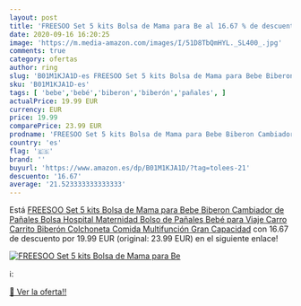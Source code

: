 ```yaml
---
layout: post
title: 'FREESOO Set 5 kits Bolsa de Mama para Be al 16.67 % de descuento'
date: 2020-09-16 16:20:25
image: 'https://m.media-amazon.com/images/I/51D8TbQmHYL._SL400_.jpg'
comments: true
category: ofertas
author: ring
slug: 'B01M1KJA1D-es FREESOO Set 5 kits Bolsa de Mama para Bebe Biberon...'
sku: 'B01M1KJA1D-es'
tags: [ 'bebe','bebé','biberon','biberón','pañales', ]
actualPrice: 19.99 EUR
currency: EUR
price: 19.99
comparePrice: 23.99 EUR
prodname: 'FREESOO Set 5 kits Bolsa de Mama para Bebe Biberon Cambiador de Pañales Bolsa Hospital Maternidad Bolso de Pañales Bebé para Viaje Carro Carrito Biberón Colchoneta Comida Multifunción Gran Capacidad'
country: 'es'
flag: '🇪🇸'
brand: ''
buyurl: 'https://www.amazon.es/dp/B01M1KJA1D/?tag=tolees-21'
descuento: '16.67'
average: '21.523333333333333'
---
```


Está [FREESOO Set 5 kits Bolsa de Mama para Bebe Biberon Cambiador de Pañales Bolsa Hospital Maternidad Bolso de Pañales Bebé para Viaje Carro Carrito Biberón Colchoneta Comida Multifunción Gran Capacidad](https://www.amazon.es/dp/B01M1KJA1D/?tag=tolees-21) con 16.67 de descuento por 19.99 EUR (original: 23.99 EUR) en el siguiente enlace!

[![FREESOO Set 5 kits Bolsa de Mama para Be](https://m.media-amazon.com/images/I/51D8TbQmHYL._SL400_.jpg)](https://www.amazon.es/dp/B01M1KJA1D/?tag=tolees-21)

ℹ️:


[🛒 Ver la oferta!!](https://www.amazon.es/dp/B01M1KJA1D/?tag=tolees-21)

